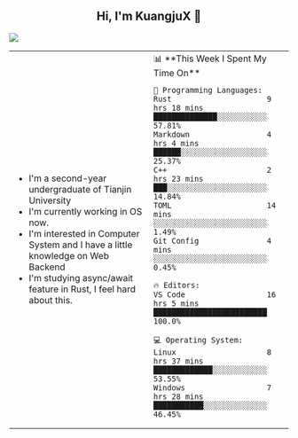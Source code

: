 <h2 align="center"> Hi, I'm KuangjuX 👋 </h2>
<p><img src="https://w.wallhaven.cc/full/nz/wallhaven-nz1e8j.jpg"></p>
<table>
    <tr>
        <td valign="center" width="50%">
            <ul>
                <li>I'm a second-year undergraduate of Tianjin University</li>
                <li>I'm currently working in OS now.</li>
                <li>I'm interested in Computer System and I have a little knowledge on Web Backend</li>
                <li>I'm studying async/await feature in Rust, I feel hard about this.</li>
            </ul>
        </td>
       <td valign="top" width="50%">
<!--START_SECTION:waka-->
📊 **This Week I Spent My Time On** 

```text
💬 Programming Languages: 
Rust                     9 hrs 18 mins       ██████████████░░░░░░░░░░░   57.81% 
Markdown                 4 hrs 4 mins        ██████░░░░░░░░░░░░░░░░░░░   25.37% 
C++                      2 hrs 23 mins       ███░░░░░░░░░░░░░░░░░░░░░░   14.84% 
TOML                     14 mins             ░░░░░░░░░░░░░░░░░░░░░░░░░   1.49% 
Git Config               4 mins              ░░░░░░░░░░░░░░░░░░░░░░░░░   0.45%

🔥 Editors: 
VS Code                  16 hrs 5 mins       █████████████████████████   100.0%

💻 Operating System: 
Linux                    8 hrs 37 mins       █████████████░░░░░░░░░░░░   53.55% 
Windows                  7 hrs 28 mins       ███████████░░░░░░░░░░░░░░   46.45%

```


<!--END_SECTION:waka-->
</td></tr>
</table>


